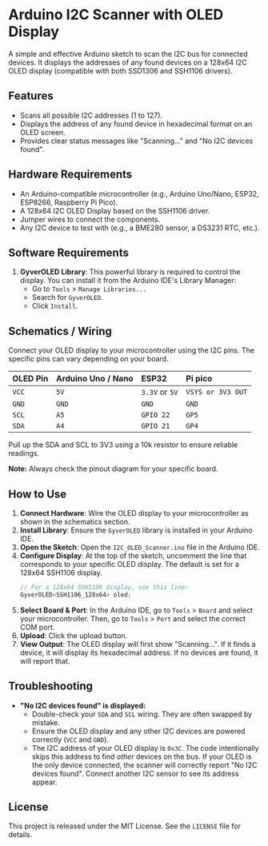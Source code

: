 # Arduino I2C Scanner with OLED Display

A simple and effective Arduino sketch to scan the I2C bus for connected devices. It displays the addresses of any found devices on a 128x64 I2C OLED display (compatible with both SSD1306 and SSH1106 drivers).

## Features

- Scans all possible I2C addresses (1 to 127).
- Displays the address of any found device in hexadecimal format on an OLED screen.
- Provides clear status messages like "Scanning..." and "No I2C devices found".

## Hardware Requirements

- An Arduino-compatible microcontroller (e.g., Arduino Uno/Nano, ESP32, ESP8266, Raspberry Pi Pico).
- A 128x64 I2C OLED Display based on the SSH1106 driver.
- Jumper wires to connect the components.
- Any I2C device to test with (e.g., a BME280 sensor, a DS3231 RTC, etc.).

## Software Requirements

1.  **GyverOLED Library**: This powerful library is required to control the display. You can install it from the Arduino IDE's Library Manager:
    - Go to `Tools` > `Manage Libraries...`
    - Search for `GyverOLED`.
    - Click `Install`.

## Schematics / Wiring

Connect your OLED display to your microcontroller using the I2C pins. The specific pins can vary depending on your board.

| OLED Pin | Arduino Uno / Nano | ESP32           | Pi pico           |
| :------- | :----------------- | :-------------- | :--------------   |
| `VCC`    | `5V`               | `3.3V` or `5V`  | `VSYS or 3V3 OUT` |
| `GND`    | `GND`              | `GND`           | `GND`             |
| `SCL`    | `A5`               | `GPIO 22`       | `GP5`             |
| `SDA`    | `A4`               | `GPIO 21`       | `GP4`             |

Pull up the SDA and SCL to 3V3 using a 10k resistor to ensure reliable readings.

**Note:** Always check the pinout diagram for your specific board.

## How to Use

1.  **Connect Hardware**: Wire the OLED display to your microcontroller as shown in the schematics section.
2.  **Install Library**: Ensure the `GyverOLED` library is installed in your Arduino IDE.
3.  **Open the Sketch**: Open the `I2C_OLED_Scanner.ino` file in the Arduino IDE.
4.  **Configure Display**: At the top of the sketch, uncomment the line that corresponds to your specific OLED display. The default is set for a 128x64 SSH1106 display.
    ```cpp
    // For a 128x64 SSH1106 display, use this line:
    GyverOLED<SSH1106_128x64> oled;
    ```
5.  **Select Board & Port**: In the Arduino IDE, go to `Tools` > `Board` and select your microcontroller. Then, go to `Tools` > `Port` and select the correct COM port.
6.  **Upload**: Click the upload button.
7.  **View Output**: The OLED display will first show "Scanning...". If it finds a device, it will display its hexadecimal address. If no devices are found, it will report that.

## Troubleshooting

-   **"No I2C devices found" is displayed:**
    -   Double-check your `SDA` and `SCL` wiring. They are often swapped by mistake.
    -   Ensure the OLED display and any other I2C devices are powered correctly (`VCC` and `GND`).
    -   The I2C address of your OLED display is `0x3C`. The code intentionally skips this address to find *other* devices on the bus. If your OLED is the only device connected, the scanner will correctly report "No I2C devices found". Connect another I2C sensor to see its address appear.

## License

This project is released under the MIT License. See the `LICENSE` file for details.
